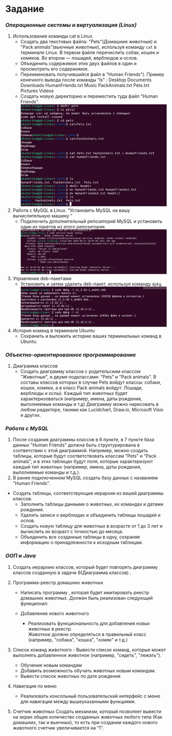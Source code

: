 # Задание

### *Операционные системы и виртуализация (Linux)*
1. Использование команды cat в Linux
   - Создать два текстовых файла: "Pets"(Домашние животные) и "Pack animals"(вьючные животные), используя команду `cat` в терминале Linux. В первом файле перечислить собак, кошек и хомяков. Во втором — лошадей, верблюдов и ослов.
   - Объединить содержимое этих двух файлов в один и просмотреть его содержимое.
   - Переименовать получившийся файл в "Human Friends"(.
Пример конечного вывода после команды “ls” :
Desktop Documents Downloads  HumanFriends.txt  Music  PackAnimals.txt  Pets.txt  Pictures  Videos
   - Создать новую директорию и переместить туда файл "Human Friends".
   ![Снимок](./screenshot/Снимок.JPG)
2. Работа с MySQL в Linux. “Установить MySQL на вашу вычислительную машину ”
   - Подключить дополнительный репозиторий MySQL и установить один из пакетов из этого репозитория.
   ![Снимок2](./screenshot/Снимок2.JPG)
3. Управление deb-пакетами
   - Установить и затем удалить deb-пакет, используя команду `dpkg`.
   ![Снимок3](./screenshot/Снимок3.JPG)
4. История команд в терминале Ubuntu
   - Сохранить и выложить историю ваших терминальных команд в Ubuntu.
   
### *Объектно-ориентированное программирование*

1. Диаграмма классов
   - Создать диаграмму классов с родительским классом "Животные", и двумя подклассами: "Pets" и "Pack animals".
В составы классов которых в случае Pets войдут классы: собаки, кошки, хомяки, а в класс Pack animals войдут: Лошади, верблюды и ослы).
Каждый тип животных будет характеризоваться (например, имена, даты рождения, выполняемые команды и т.д)
Диаграмму можно нарисовать в любом редакторе, такими как Lucidchart, Draw.io, Microsoft Visio и других.


### *Работа с MySQL* 

1. После создания диаграммы классов в 6 пункте, в 7 пункте база данных "Human Friends" должна быть структурирована в соответствии с этой диаграммой. Например, можно создать таблицы, которые будут соответствовать классам "Pets" и "Pack animals", и в этих таблицах будут поля, которые характеризуют каждый тип животных (например, имена, даты рождения, выполняемые команды и т.д.). 
2. В ранее подключенном MySQL создать базу данных с названием "Human Friends".
- Создать таблицы, соответствующие иерархии из вашей диаграммы классов.
   - Заполнить таблицы данными о животных, их командах и датами рождения.
   - Удалить записи о верблюдах и объединить таблицы лошадей и ослов.
   - Создать новую таблицу для животных в возрасте от 1 до 3 лет и вычислить их возраст с точностью до месяца.
   - Объединить все созданные таблицы в одну, сохраняя информацию о принадлежности к исходным таблицам.

### *ООП и Java*
1.  Создать иерархию классов, который будет повторять диаграмму классов созданную в задаче 6(Диаграмма классов) .

2.  Программа-реестр домашних животных
    - Написать программу , которая будет имитировать реестр домашних животных. 
Должен быть реализован следующий функционал:
    
    - Добавление нового животного
        - Реализовать функциональность для добавления новых животных в реестр.       
 Животное должно определяться в правильный класс (например, "собака", "кошка", "хомяк" и т.д.)
3.  Список команд животного
        - Вывести список команд, которые может выполнять добавленное животное (например, "сидеть", "лежать").
        
    - Обучение новым командам
    - Добавить возможность обучать животных новым командам.
    - Вывести список животных по дате рождения

4. Навигация по меню
    - Реализовать консольный пользовательский интерфейс с меню для навигации между вышеуказанными функциями.
        
5. Счетчик животных
Создать механизм, который позволяет вывести на экран общее количество созданных животных любого типа (Как домашних, так и вьючных), то есть при создании каждого нового животного счетчик увеличивается на “1”. 

